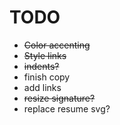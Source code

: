 # TODO

- ~~Color accenting~~
- ~~Style links~~
- ~~indents?~~
- finish copy
- add links
- ~~resize signature?~~
- replace resume svg?
